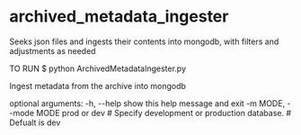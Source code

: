# archived_metadata_ingester
Seeks json files and ingests their contents into mongodb, with filters and adjustments as needed

TO RUN
$ python ArchivedMetadataIngester.py

Ingest metadata from the archive into mongodb

optional arguments:
  -h, --help            show this help message and exit
  -m MODE, --mode MODE  prod or dev
      # Specify development or production database.
      # Defualt is dev
      
      
   
